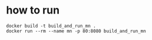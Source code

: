 # how to run

```
docker build -t build_and_run_mn .
docker run --rm --name mn -p 80:8080 build_and_run_mn
```
